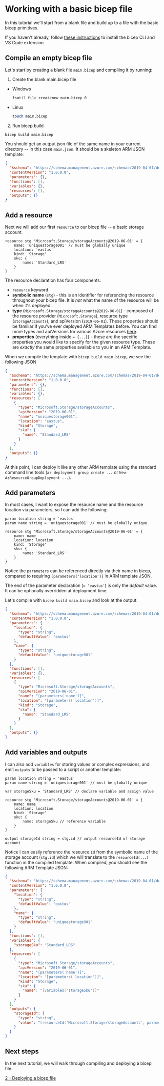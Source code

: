 # Working with a basic bicep file

In this tutorial we'll start from a blank file and build up to a file with the basic bicep primitives.

If you haven't already, follow [these instructions](../installing.md) to install the bicep CLI and VS Code extension.

## Compile an empty bicep file

Let's start by creating a blank file `main.bicep` and compiling it by running:


1. Create the blank main.bicep file
  - Windows
    ```bash
    fsutil file createnew main.bicep 0
    ```
  - Linux
    ```bash
    touch main.bicep
    ```
2. Run bicep build
  ```bash
  bicep build main.bicep
  ```

You should get an output json file of the same name in your current directory -- in this case `main.json`. It should be a skeleton ARM JSON template:

```json
{
  "$schema": "https://schema.management.azure.com/schemas/2019-04-01/deploymentTemplate.json#",
  "contentVersion": "1.0.0.0",
  "parameters": {},
  "functions": [],
  "variables": {},
  "resources": [],
  "outputs": {}
}
```

## Add a resource

Next we will add our first `resource` to our bicep file -- a basic storage account.

```
resource stg 'Microsoft.Storage/storageAccounts@2019-06-01' = {
    name: 'uniquestorage001' // must be globally unique
    location: 'eastus'
    kind: 'Storage'
    sku: {
        name: 'Standard_LRS'
    }
}
```

The resource declaration has four components:

* `resource` keyword
* **symbolic name** (`stg`) - this is an identifier for referencing the resource throughout your bicep file. It is *not* what the name of the resource will be when it's deployed.
* **type** (`Microsoft.Storage/storageAccounts@2019-06-01`) - composed of the resource provider (`Microsoft.Storage`), resource type (`storageAccounts`), and apiVersion (`2019-06-01`). These properties should be familiar if you've ever deployed ARM Templates before. You can find more types and apiVersions for various Azure resources [here](https://docs.microsoft.com/en-us/rest/api/resources/).
* **properties** (everything inside `= {...}`) - these are the specific properties you would like to specify for the given resource type. These are *exactly* the same properties available to you in an ARM Template.

When we compile the template with `bicep build main.bicep`, we see the following JSON:

```json
{
  "$schema": "https://schema.management.azure.com/schemas/2019-04-01/deploymentTemplate.json#",
  "contentVersion": "1.0.0.0",
  "parameters": {},
  "functions": [],
  "variables": {},
  "resources": [
    {
      "type": "Microsoft.Storage/storageAccounts",
      "apiVersion": "2019-06-01",
      "name": "uniquestorage001",
      "location": "eastus",
      "kind": "Storage",
      "sku": {
        "name": "Standard_LRS"
      }
    }
  ],
  "outputs": {}
}
```

At this point, I can deploy it like any other ARM template using the standard command line tools (`az deployment group create ...` or `New-AzResourceGroupDeployment ...`).

## Add parameters

In most cases, I want to expose the resource name and the resource location via parameters, so I can add the following:

```
param location string = 'eastus'
param name string = 'uniquestorage001' // must be globally unique

resource stg 'Microsoft.Storage/storageAccounts@2019-06-01' = {
    name: name
    location: location
    kind: 'Storage'
    sku: {
        name: 'Standard_LRS'
    }
}
```

Notice the `parameters` can be referenced directly via their name in bicep, compared to requiring `[parameters('location')]` in ARM template JSON.

The end of the parameter declaration (`= 'eastus'`) is only the *default* value. It can be optionally overridden at deployment time.

Let's compile with `bicep build main.bicep` and look at the output:

```json
{
  "$schema": "https://schema.management.azure.com/schemas/2019-04-01/deploymentTemplate.json#",
  "contentVersion": "1.0.0.0",
  "parameters": {
    "location": {
      "type": "string",
      "defaultValue": "eastus"
    },
    "name": {
      "type": "string",
      "defaultValue": "uniquestorage001"
    }
  },
  "functions": [],
  "variables": {},
  "resources": [
    {
      "type": "Microsoft.Storage/storageAccounts",
      "apiVersion": "2019-06-01",
      "name": "[parameters('name')]",
      "location": "[parameters('location')]",
      "kind": "Storage",
      "sku": {
        "name": "Standard_LRS"
      }
    }
  ],
  "outputs": {}
}
```

## Add variables and outputs

I can also add `variables` for storing values or complex expressions, and emit `outputs` to be passed to a script or another template:

```
param location string = 'eastus'
param name string = 'uniquestorage001' // must be globally unique

var storageSku = 'Standard_LRS' // declare variable and assign value

resource stg 'Microsoft.Storage/storageAccounts@2019-06-01' = {
    name: name
    location: location
    kind: 'Storage'
    sku: {
        name: storageSku // reference variable
    }
}

output storageId string = stg.id // output resourceId of storage account
```

Notice I can easily reference the resource `Id` from the symbolic name of the storage account (`stg.id`) which we will translate to the `resourceId(...)` function in the compiled template. When compiled, you should see the following ARM Template JSON:

```json
{
  "$schema": "https://schema.management.azure.com/schemas/2019-04-01/deploymentTemplate.json#",
  "contentVersion": "1.0.0.0",
  "parameters": {
    "location": {
      "type": "string",
      "defaultValue": "eastus"
    },
    "name": {
      "type": "string",
      "defaultValue": "uniquestorage001"
    }
  },
  "functions": [],
  "variables": {
    "storageSku": "Standard_LRS"
  },
  "resources": [
    {
      "type": "Microsoft.Storage/storageAccounts",
      "apiVersion": "2019-06-01",
      "name": "[parameters('name')]",
      "location": "[parameters('location')]",
      "kind": "Storage",
      "sku": {
        "name": "[variables('storageSku')]"
      }
    }
  ],
  "outputs": {
    "storageId": {
      "type": "string",
      "value": "[resourceId('Microsoft.Storage/storageAccounts', parameters('name'))]"
    }
  }
}
```

## Next steps

In the next tutorial, we will walk through compiling and deploying a bicep file:

[2 - Deploying a bicep file](./02-deploying-a-bicep-file.md)
